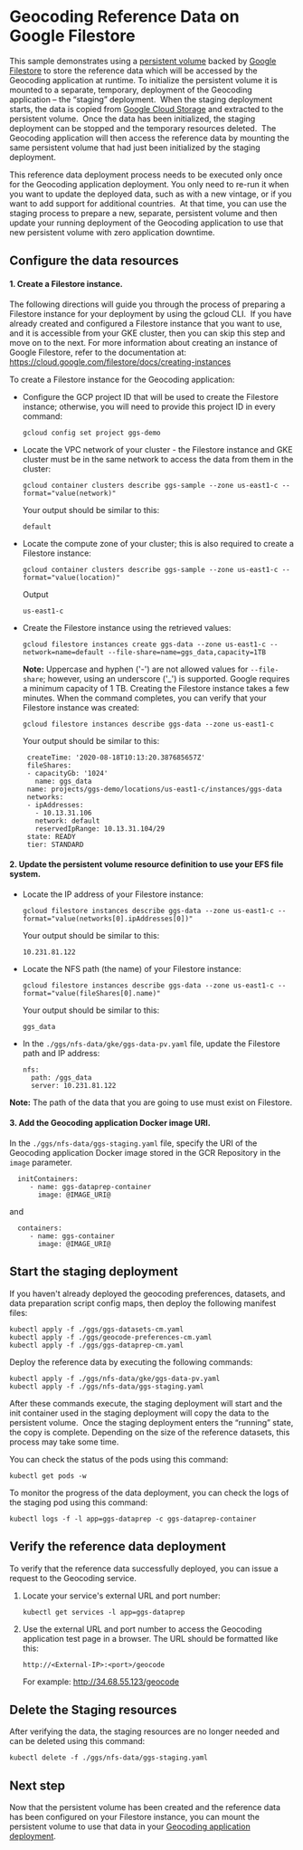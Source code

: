 # Geocoding Reference Data on Google Filestore
This sample demonstrates using a [persistent volume](https://kubernetes.io/docs/concepts/storage/persistent-volumes/) backed by [Google Filestore](https://cloud.google.com/filestore)  to store the reference data which will be accessed by the Geocoding application at runtime. To initialize the persistent volume it is mounted to a separate, temporary, deployment of the Geocoding application – the “staging” deployment.  When the staging deployment starts, the data is copied from [Google Cloud Storage](https://cloud.google.com/storage) and extracted to the persistent volume.  Once the data has been initialized, the staging deployment can be stopped and the temporary resources deleted.  The Geocoding application will then access the reference data by mounting the same persistent volume that had just been initialized by the staging deployment.

This reference data deployment process needs to be executed only once for the Geocoding application deployment. You only need to re-run it when you want to update the deployed data, such as with a new vintage, or if you want to add support for additional countries.  At that time, you can use the staging process to prepare a new, separate, persistent volume and then update your running deployment of the Geocoding application to use that new persistent volume with zero application downtime.

## Configure the data resources

#### 1. Create a Filestore instance.
The following directions will guide you through the process of preparing a Filestore instance for your deployment by using the gcloud CLI.  If you have already created and configured a Filestore instance that you want to use, and it is accessible from your GKE cluster, then you can skip this step and move on to the next. For more information about creating an instance of Google Filestore, refer to the documentation at:
https://cloud.google.com/filestore/docs/creating-instances

To create a Filestore instance for the Geocoding application:

- Configure the GCP project ID that will be used to create the Filestore instance; otherwise, you will need to provide this project ID in every command:
  ```
  gcloud config set project ggs-demo
  ```

- Locate the VPC network of your cluster - the Filestore instance and GKE cluster must be in the same network to access the data from them in the cluster:
  ```
  gcloud container clusters describe ggs-sample --zone us-east1-c --format="value(network)"
  ```
  Your output should be similar to this:
  ```
  default
  ```
- Locate the compute zone of your cluster; this is also required to create a Filestore instance:
  ```
  gcloud container clusters describe ggs-sample --zone us-east1-c --format="value(location)"
  ```

  Output
  ```
  us-east1-c
  ```

- Create the Filestore instance using the retrieved values: 
  ```
  gcloud filestore instances create ggs-data --zone us-east1-c --network=name=default --file-share=name=ggs_data,capacity=1TB 
  ```
  **Note:** Uppercase and hyphen ('-') are not allowed values for `--file-share`; however, using an underscore ('_') is supported. Google requires a minimum capacity of 1 TB. 
  Creating the Filestore instance takes a few minutes. When the command completes, you can verify that your Filestore instance was created: 
  ```
  gcloud filestore instances describe ggs-data --zone us-east1-c
  ```
  Your output should be similar to this:
  ```
   createTime: '2020-08-18T10:13:20.387685657Z'
   fileShares:
   - capacityGb: '1024'
     name: ggs_data
   name: projects/ggs-demo/locations/us-east1-c/instances/ggs-data
   networks:
   - ipAddresses:
     - 10.13.31.106
     network: default
     reservedIpRange: 10.13.31.104/29
   state: READY
   tier: STANDARD
   ```
#### 2. Update the persistent volume resource definition to use your EFS file system.
- Locate the IP address of your Filestore instance:
   ```
   gcloud filestore instances describe ggs-data --zone us-east1-c --format="value(networks[0].ipAddresses[0])"
   ```
  Your output should be similar to this:
  ```
  10.231.81.122
  ```
- Locate the NFS path (the name) of your Filestore instance:
  
  ```
  gcloud filestore instances describe ggs-data --zone us-east1-c --format="value(fileShares[0].name)"
  ```
  Your output should be similar to this:
  ```
  ggs_data
   ```
- In the `./ggs/nfs-data/gke/ggs-data-pv.yaml` file, update the Filestore path and IP address:
  ```
  nfs:
    path: /ggs_data
    server: 10.231.81.122
  ```  
**Note:** The path of the data that you are going to use must exist on Filestore.

#### 3. Add the Geocoding application Docker image URI.
In the `./ggs/nfs-data/ggs-staging.yaml` file, specify the URI of the Geocoding application Docker image stored in the GCR Repository in the `image` parameter.
  ```
    initContainers:
       - name: ggs-dataprep-container
         image: @IMAGE_URI@
  ```
  and
  ```
    containers:
       - name: ggs-container
         image: @IMAGE_URI@
  ```  

## Start the staging deployment
If you haven't already deployed the geocoding preferences, datasets, and data preparation script config maps, then deploy the following manifest files:
```
kubectl apply -f ./ggs/ggs-datasets-cm.yaml
kubectl apply -f ./ggs/geocode-preferences-cm.yaml
kubectl apply -f ./ggs/ggs-dataprep-cm.yaml
```

Deploy the reference data by executing the following commands: 
```
kubectl apply -f ./ggs/nfs-data/gke/ggs-data-pv.yaml
kubectl apply -f ./ggs/nfs-data/ggs-staging.yaml
```
After these commands execute, the staging deployment will start and the init container used in the staging deployment will copy the data to the persistent volume.  Once the staging deployment enters the “running” state, the copy is complete. Depending on the size of the reference datasets, this process may take some time.

You can check the status of the pods using this command:
```
kubectl get pods -w
```
To monitor the progress of the data deployment, you can check the logs of the staging pod using this command:
```
kubectl logs -f -l app=ggs-dataprep -c ggs-dataprep-container
```

## Verify the reference data deployment
To verify that the reference data successfully deployed, you can issue a request to the Geocoding service.

1. Locate your service's external URL and port number:
    ```
    kubectl get services -l app=ggs-dataprep
    ```
2. Use the external URL and port number to access the Geocoding application test page in a browser.
The URL should be formatted like this:
              
    `http://<External-IP>:<port>/geocode` 
    
    For example: http://34.68.55.123/geocode

## Delete the Staging resources
After verifying the data, the staging resources are no longer needed and can be deleted using this command:
```
kubectl delete -f ./ggs/nfs-data/ggs-staging.yaml
```
## Next step
Now that the persistent volume has been created and the reference data has been configured on your Filestore instance, you can mount the persistent volume to use that data in your [Geocoding application deployment](../../README.md).
